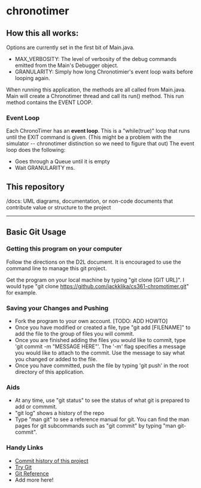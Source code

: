 # chronotimer

## How this all works:

Options are currently set in the first bit of Main.java.
- MAX_VERBOSITY: The level of verbosity of the debug commands emitted from the Main's Debugger object.
- GRANULARITY: Simply how long Chronotimier's event loop waits before looping again.

When running this application, the methods are all called from Main.java. Main will create a Chronotimer thread and call its run() method. This run method contains the EVENT LOOP.

### Event Loop

Each ChronoTimer has an **event loop**. This is a "while(true)" loop that runs until the EXIT command is given. (This might be a problem with the simulator -- chronotimer distinction so we need to figure that out)
The event loop does the following:
- Goes through a Queue<Command> until it is empty
- Wait GRANULARITY ms. 


## This repository
/docs: UML diagrams, documentation, or non-code documents that contribute value or structure to the project

------
## Basic Git Usage

### Getting this program on your computer
Follow the directions on the D2L document. It is encouraged to use the command line to manage this git project.

Get the program on your local machine by typing "git clone [GIT URL]". I would type "git clone https://github.com/jackklika/cs361-chromotimer.git" for example.


### Saving your Changes and Pushing

- Fork the program to your own account. [TODO: ADD HOWTO]
- Once you have modified or created a file, type "git add [FILENAME]" to add the file to the group of files you will commit.
- Once you are finished adding the files you would like to commit, type 'git commit -m "MESSAGE HERE"'. The '-m' flag specifies a message you would like to attach to the commit. Use the message to say what you changed or added to the file.
- Once you have committed, push the file by typing 'git push' in the root directory of this application.

### Aids

- At any time, use "git status" to see the status of what git is prepared to add or commmit.
- "git log" shows a history of the repo 
- Type "man git" to see a reference manual for git. You can find the man pages for git subcommands such as "git commit" by typing "man git-commit".

### Handy Links

- [Commit history of this project](https://github.com/jackklika/cs361-chromotimer/commits/master)
- [Try Git](https://try.github.io/levels/1/challenges/1)
- [Git Reference](http://gitref.org/)
- Add more here!

